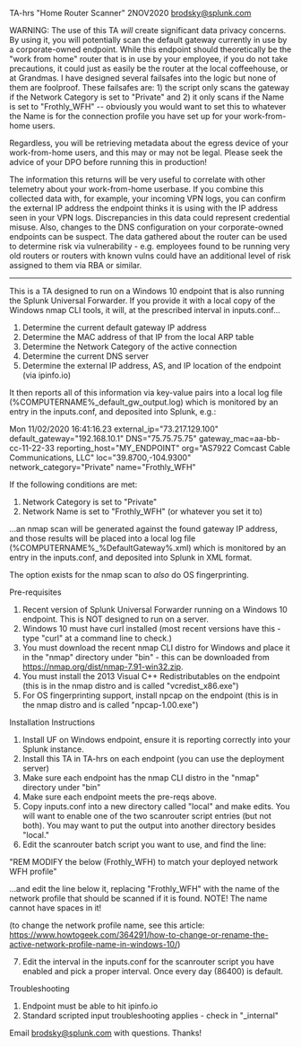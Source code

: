 TA-hrs
"Home Router Scanner"
2NOV2020
brodsky@splunk.com

WARNING: The use of this TA *will* create significant data privacy concerns. By using it, you will potentially scan the default gateway currently in use by a corporate-owned endpoint. While this endpoint should theoretically be the "work from home" router that is in use by your employee, if you do not take precautions, it could just as easily be the router at the local coffeehouse, or at Grandmas. I have designed several failsafes into the logic but none of them are foolproof. These failsafes are: 1) the script only scans the gateway if the Network Category is set to "Private" and 2) it only scans if the Name is set to "Frothly_WFH" -- obviously you would want to set this to whatever the Name is for the connection profile you have set up for your work-from-home users.

Regardless, you will be retrieving metadata about the egress device of your work-from-home users, and this may or may not be legal. Please seek the advice of your DPO before running this in production!

The information this returns will be very useful to correlate with other telemetry about your work-from-home userbase. If you combine this collected data with, for example, your incoming VPN logs, you can confirm the external IP address the endpoint thinks it is using with the IP address seen in your VPN logs. Discrepancies in this data could represent credential misuse. Also, changes to the DNS configuration on your corporate-owned endpoints can be suspect. The data gathered about the router can be used to determine risk via vulnerability - e.g. employees found to be running very old routers or routers with known vulns could have an additional level of risk assigned to them via RBA or similar.

----

This is a TA designed to run on a Windows 10 endpoint that is also running the Splunk Universal Forwarder. If you provide it with a local copy of the Windows nmap CLI tools, it will, at the prescribed interval in inputs.conf...

1) Determine the current default gateway IP address
2) Determine the MAC address of that IP from the local ARP table
3) Determine the Network Category of the active connection
4) Determine the current DNS server
5) Determine the external IP address, AS, and IP location of the endpoint (via ipinfo.io)

It then reports all of this information via key-value pairs into a local log file (%COMPUTERNAME%_default_gw_output.log) which is monitored by an entry in the inputs.conf, and deposited into Splunk, e.g.:

Mon 11/02/2020 16:41:16.23 external_ip="73.217.129.100" default_gateway="192.168.10.1" DNS="75.75.75.75" gateway_mac=aa-bb-cc-11-22-33 reporting_host="MY_ENDPOINT" org="AS7922 Comcast Cable Communications, LLC" loc="39.8700,-104.9300" network_category="Private" name="Frothly_WFH"

If the following conditions are met:

1) Network Category is set to "Private"
2) Network Name is set to "Frothly_WFH" (or whatever you set it to)

...an nmap scan will be generated against the found gateway IP address, and those results will be placed into a local log file (%COMPUTERNAME%_%DefaultGateway%.xml) which is monitored by an entry in the inputs.conf, and deposited into Splunk in XML format.

The option exists for the nmap scan to *also* do OS fingerprinting.

Pre-requisites

1) Recent version of Splunk Universal Forwarder running on a Windows 10 endpoint. This is NOT designed to run on a server.
2) Windows 10 must have curl installed (most recent versions have this - type "curl" at a command line to check.)
3) You must download the recent nmap CLI distro for Windows and place it in the "nmap" directory under "bin" - this can be downloaded from https://nmap.org/dist/nmap-7.91-win32.zip.
4) You must install the 2013 Visual C++ Redistributables on the endpoint (this is in the nmap distro and is called "vcredist_x86.exe")
5) For OS fingerprinting support, install npcap on the endpoint (this is in the nmap distro and is called "npcap-1.00.exe")

Installation Instructions

1) Install UF on Windows endpoint, ensure it is reporting correctly into your Splunk instance.
2) Install this TA in TA-hrs on each endpoint (you can use the deployment server)
3) Make sure each endpoint has the nmap CLI distro in the "nmap" directory under "bin"
4) Make sure each endpoint meets the pre-reqs above. 
5) Copy inputs.conf into a new directory called "local" and make edits. You will want to enable one of the two scanrouter script entries (but not both). You may want to put the output into another directory besides "local."
6) Edit the scanrouter batch script you want to use, and find the line:

"REM MODIFY the below (Frothly_WFH) to match your deployed network WFH profile"

...and edit the line below it, replacing "Frothly_WFH" with the name of the network profile that should be scanned if it is found. NOTE! The name cannot have spaces in it!

(to change the network profile name, see this article: https://www.howtogeek.com/364291/how-to-change-or-rename-the-active-network-profile-name-in-windows-10/)

7) Edit the interval in the inputs.conf for the scanrouter script you have enabled and pick a proper interval. Once every day (86400) is default.

Troubleshooting

1) Endpoint must be able to hit ipinfo.io
2) Standard scripted input troubleshooting applies - check in "_internal"

Email brodsky@splunk.com with questions. Thanks!



